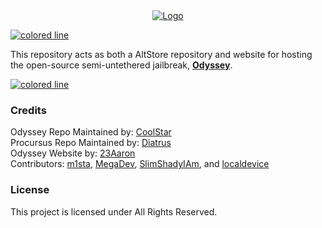 <center>
  <a href="#"><img src="https://i.imgur.com/hDqP9sV.png" alt="Logo"></a>
</center>

<a href="#"><img src="https://i.imgur.com/y4oV9VV.png" alt="colored line"></a>

This repository acts as both a AltStore repository and website for hosting</br>
the open-source semi-untethered jailbreak, **[Odyssey](https://github.com/Odyssey-Team/Odyssey)**.</br>

<a href="#credits"><img src="https://i.imgur.com/y4oV9VV.png" alt="colored line"></a>

### Credits
Odyssey Repo Maintained by: [CoolStar](https://github.com/coolstar)<br/>
Procursus Repo Maintained by: [Diatrus](https://github.com/Diatrus)<br/>
Odyssey Website by: [23Aaron](https://github.com/23Aaron)<br/>
Contributors: [m1sta](https://github.com/m1stadev), [MegaDev](https://github.com/MegaDevIOS), [SlimShadyIAm](https://github.com/SlimShadyIAm), and [localdevice](https://github.com/localdevice)

### License
This project is licensed under All Rights Reserved.
